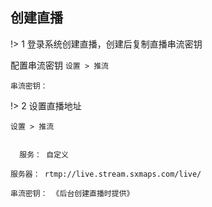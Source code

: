 ## 创建直播

!> 1  登录系统创建直播，创建后复制直播串流密钥

配置串流密钥 ` 设置 > 推流 `

```` text
串流密钥： 

````

!> 2 设置直播地址 

` 设置 > 推流 `

```` text

  服务： 自定义

服务器： rtmp://live.stream.sxmaps.com/live/

串流密钥： 《后台创建直播时提供》



````
